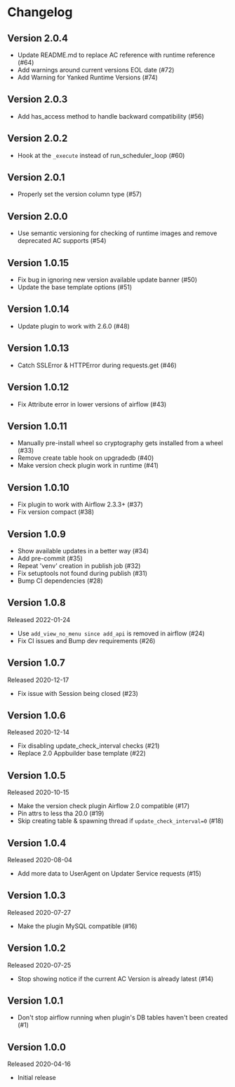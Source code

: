 # Changelog

## Version 2.0.4
- Update README.md to replace AC reference with runtime reference (#64)
- Add warnings around current versions EOL date (#72)
- Add Warning for Yanked Runtime Versions (#74)

## Version 2.0.3
- Add has_access method to handle backward compatibility (#56)

## Version 2.0.2
- Hook at the `_execute` instead of run_scheduler_loop (#60)

## Version 2.0.1
- Properly set the version column type (#57)

## Version 2.0.0
- Use semantic versioning for checking of runtime images and remove deprecated AC supports (#54)

## Version 1.0.15
- Fix bug in ignoring new version available update banner (#50)
- Update the base template options (#51)

## Version 1.0.14
- Update plugin to work with 2.6.0 (#48)

## Version 1.0.13
- Catch SSLError & HTTPError during requests.get (#46)

## Version 1.0.12
- Fix Attribute error in lower versions of airflow (#43)

## Version 1.0.11
- Manually pre-install wheel so cryptography gets installed from a wheel (#33)
- Remove create table hook on upgradedb (#40)
- Make version check plugin work in runtime (#41)

## Version 1.0.10
- Fix plugin to work with Airflow 2.3.3+ (#37)
- Fix version compact (#38)

## Version 1.0.9

- Show available updates in a better way (#34)
- Add pre-commit (#35)
- Repeat 'venv' creation in publish job (#32)
- Fix setuptools not found during publish (#31)
- Bump CI dependencies (#28)

## Version 1.0.8

Released 2022-01-24

- Use `add_view_no_menu since add_api` is removed in airflow (#24)
- Fix CI issues and Bump dev requirements (#26)

## Version 1.0.7

Released 2020-12-17

- Fix issue with Session being closed (#23)

## Version 1.0.6

Released 2020-12-14

- Fix disabling update_check_interval checks (#21)
- Replace 2.0 Appbuilder base template (#22)

## Version 1.0.5

Released 2020-10-15

- Make the version check plugin Airflow 2.0 compatible (#17)
- Pin attrs to less tha 20.0 (#19)
- Skip creating table & spawning thread if `update_check_interval=0` (#18)

## Version 1.0.4

Released 2020-08-04

- Add more data to UserAgent on Updater Service requests (#15)

## Version 1.0.3

Released 2020-07-27

- Make the plugin MySQL compatible (#16)

## Version 1.0.2

Released 2020-07-25

- Stop showing notice if the current AC Version is already latest (#14)

## Version 1.0.1

- Don't stop airflow running when plugin's DB tables haven't been created (#1)

## Version 1.0.0

Released 2020-04-16

- Initial release

